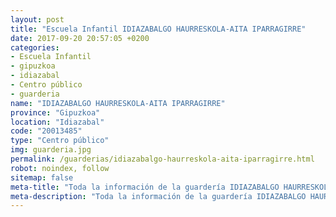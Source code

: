 ```yaml
---
layout: post
title: "Escuela Infantil IDIAZABALGO HAURRESKOLA-AITA IPARRAGIRRE"
date: 2017-09-20 20:57:05 +0200
categories:
- Escuela Infantil
- gipuzkoa
- idiazabal
- Centro público
- guarderia
name: "IDIAZABALGO HAURRESKOLA-AITA IPARRAGIRRE"
province: "Gipuzkoa"
location: "Idiazabal"
code: "20013485"
type: "Centro público"
img: guarderia.jpg
permalink: /guarderias/idiazabalgo-haurreskola-aita-iparragirre.html
robot: noindex, follow
sitemap: false
meta-title: "Toda la información de la guardería IDIAZABALGO HAURRESKOLA-AITA IPARRAGIRRE"
meta-description: "Toda la información de la guardería IDIAZABALGO HAURRESKOLA-AITA IPARRAGIRRE"
---
```

